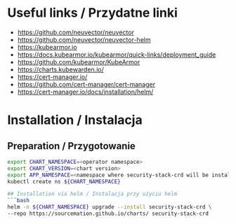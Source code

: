 # Useful links / Przydatne linki
- https://github.com/neuvector/neuvector
- https://github.com/neuvector/neuvector-helm
- https://kubearmor.io
- https://docs.kubearmor.io/kubearmor/quick-links/deployment_guide
- https://github.com/kubearmor/KubeArmor
- https://charts.kubewarden.io/
- https://cert-manager.io/
- https://github.com/cert-manager/cert-manager
- https://cert-manager.io/docs/installation/helm/

# Installation / Instalacja
## Preparation / Przygotowanie
```bash
export CHART_NAMESPACE=<operator namespace>
export CHART_VERSION=<chart version>
export APP_NAMESPACE=<namespace where security-stack-crd will be installed>
kubectl create ns ${CHART_NAMESPACE}

## Installation via helm / Instalacja przy użyciu helm
```bash
helm -n ${CHART_NAMESPACE} upgrade --install security-stack-crd \
--repo https://sourcemation.github.io/charts/ security-stack-crd
```
